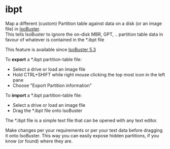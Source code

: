 # ibpt
Map a different (custom) Partition table against data on a disk (or an image file) in [IsoBuster](http://www.isobuster.com).<br>
This tells IsoBuster to ignore the on-disk MBR, GPT, .. partition table data in favour of whatever is contained in the \*.ibpt file

This feature is available since [IsoBuster 5.3](https://www.isobuster.com/news/isobuster_5.3_release_notes)

To **export** a \*.ibpt partition-table file:
 - Select a drive or load an image file
 - Hold CTRL+SHIFT while right mouse clicking the top most icon in the left pane
 - Choose "Export Partition information"

To **import** a \*.ibpt partition-table file:
 - Select a drive or load an image file
 - Drag the \*.ibpt file onto IsoBuster

The \*.ibpt file is a simple text file that can be opened with any text editor.

Make changes per your requirements or per your test data before dragging it onto IsoBuster.
This way you can easily expose hidden partitions, if you know (or found) where they are.

